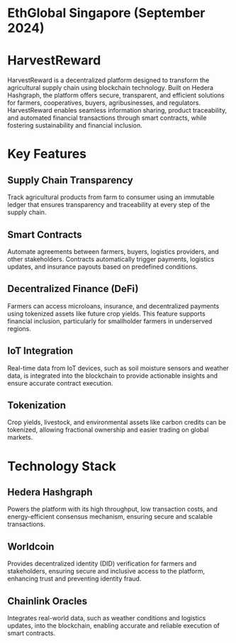 # EthGlobal Singapore (September 2024)

# HarvestReward
HarvestReward is a decentralized platform designed to transform the agricultural supply chain using blockchain technology. Built on Hedera Hashgraph, the platform offers secure, transparent, and efficient solutions for farmers, cooperatives, buyers, agribusinesses, and regulators. HarvestReward enables seamless information sharing, product traceability, and automated financial transactions through smart contracts, while fostering sustainability and financial inclusion.

# Key Features
## Supply Chain Transparency
Track agricultural products from farm to consumer using an immutable ledger that ensures transparency and traceability at every step of the supply chain.

## Smart Contracts
Automate agreements between farmers, buyers, logistics providers, and other stakeholders. Contracts automatically trigger payments, logistics updates, and insurance payouts based on predefined conditions.

## Decentralized Finance (DeFi)
Farmers can access microloans, insurance, and decentralized payments using tokenized assets like future crop yields. This feature supports financial inclusion, particularly for smallholder farmers in underserved regions.

## IoT Integration
Real-time data from IoT devices, such as soil moisture sensors and weather data, is integrated into the blockchain to provide actionable insights and ensure accurate contract execution.

## Tokenization
Crop yields, livestock, and environmental assets like carbon credits can be tokenized, allowing fractional ownership and easier trading on global markets.

# Technology Stack

## Hedera Hashgraph
Powers the platform with its high throughput, low transaction costs, and energy-efficient consensus mechanism, ensuring secure and scalable transactions.

## Worldcoin
Provides decentralized identity (DID) verification for farmers and stakeholders, ensuring secure and inclusive access to the platform, enhancing trust and preventing identity fraud.

## Chainlink Oracles
Integrates real-world data, such as weather conditions and logistics updates, into the blockchain, enabling accurate and reliable execution of smart contracts.
